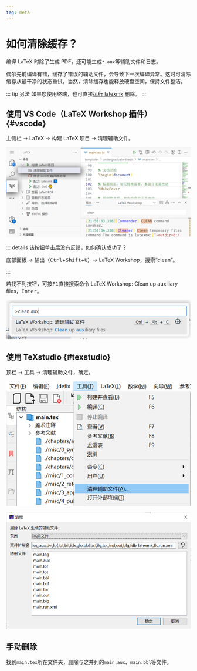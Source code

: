 ```yaml
---
tag: meta
---
```


# 如何清除缓存？

编译 LaTeX 时除了生成 PDF，还可能生成`*.aux`等辅助文件和日志。

偶尔先前编译有错，缓存了错误的辅助文件，会导致下一次编译异常。这时可清除缓存从最干净的状态重试。当然，清除缓存也能释放硬盘空间，保持文件整洁。

::: tip 另法
如果您使用终端，也可直接[运行 latexmk](../guide/commands.md#latexmk-c) 删除。
:::

## 使用 VS Code（LaTeX Workshop 插件） {#vscode}

主侧栏 → LaTeX → 构建 LaTeX 项目 → 清理辅助文件。

![清理辅助文件](../assets/clean-VSCode-a.png)

::: details 该按钮单击后没有反馈，如何确认成功了？

底部面板 → 输出（<kbd>Ctrl</kbd>+<kbd>Shift</kbd>+<kbd>U</kbd>）→ LaTeX Workshop，搜索“clean”。

:::

若找不到按钮，可按<kbd>F1</kbd>直接搜索命令 LaTeX Workshop: Clean up auxiliary files，<kbd>Enter</kbd>。

![LaTeX Workshop: Clean up auxiliary files](../assets/clean-VSCode-b.png)

## 使用 TeXstudio {#texstudio}

顶栏 → 工具 → 清理辅助文件，确定。

![](../assets/clean-TeXstudio-1.png)

![](../assets/clean-TeXstudio-2.png)

## 手动删除

找到`main.tex`所在文件夹，删除与之并列的`main.aux`、`main.bbl`等文件。
